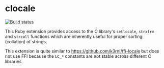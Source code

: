 # clocale

[![Build 
status](https://ci.appveyor.com/api/projects/status/l7pp3mjqvocb2n9r/branch/master?svg=true)](https://ci.appveyor.com/project/avdv/clocale/branch/master)

This Ruby extension provides access to the C library's `setlocale`, `strxfrm`
and `strcoll` functions which are inherently useful for proper sorting
(collation) of strings.

This extension is quite similar to https://github.com/k3rni/ffi-locale but
does not use FFI because the `LC_*` constants are not stable across different C
libraries.
